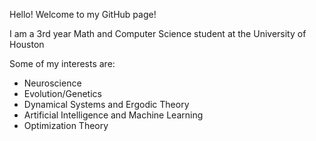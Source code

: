 
<!---
mo-oloo/mo-oloo is a ✨ special ✨ repository because its `README.md` (this file) appears on your GitHub profile.
You can click the Preview link to take a look at your changes.
--->
Hello! Welcome to my GitHub page!

I am a 3rd year Math and Computer Science student at the University of Houston

Some of my interests are:
- Neuroscience
- Evolution/Genetics
- Dynamical Systems and Ergodic Theory
- Artificial Intelligence and Machine Learning
- Optimization Theory
